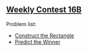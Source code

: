 <h2><a href="https://leetcode.com/contest/leetcode-weekly-contest-16b/">Weekly Contest 16B</a></h2>
<p>
Problem list:
<ul>
<li><a href="./construct_the_rectangle.md">Construct the Rectangle</a></li>
<li><a href="./predict_the_winner.md">Predict the Winner</a></li>
</ul>
</p>